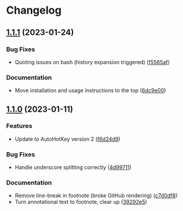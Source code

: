 # Changelog

## [1.1.1](https://github.com/alexpovel/betterletter/compare/v1.1.0...v1.1.1) (2023-01-24)


### Bug Fixes

* Quoting issues on bash (history expansion triggered) ([f5565af](https://github.com/alexpovel/betterletter/commit/f5565afddef40e341b142a8db7f2873c44e97e03))


### Documentation

* Move installation and usage instructions to the top ([6dc9e00](https://github.com/alexpovel/betterletter/commit/6dc9e00aa957b978e7f9ae16a91ddf54b923024d))

## [1.1.0](https://github.com/alexpovel/betterletter/compare/v1.0.5...v1.1.0) (2023-01-11)


### Features

* Update to AutoHotKey version 2 ([f6d24d9](https://github.com/alexpovel/betterletter/commit/f6d24d94f3cb9cac596556ea94d8969904543243))


### Bug Fixes

* Handle underscore splitting correctly ([4d99711](https://github.com/alexpovel/betterletter/commit/4d99711586cb2f15a05fc2569bb8009fb4b9cd76))


### Documentation

* Remove line-break in footnote (broke GitHub rendering) ([c7d0df8](https://github.com/alexpovel/betterletter/commit/c7d0df889b15e8a5c4b893a860f3029b584a9a7b))
* Turn annotational text to footnote, clear up ([39292e5](https://github.com/alexpovel/betterletter/commit/39292e51450e95a9551ac04620a585fb2c3cf92b))
